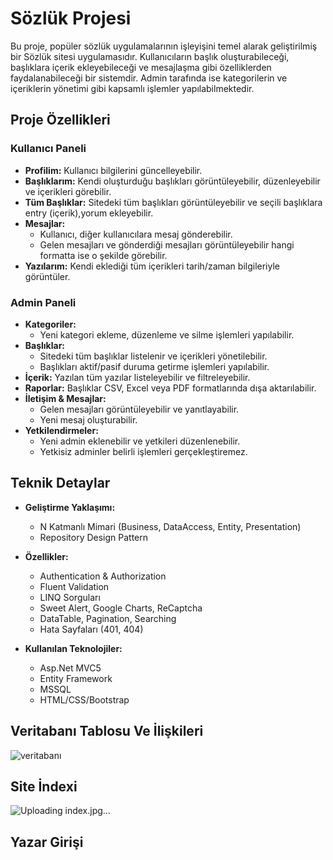 # Sözlük Projesi

Bu proje, popüler sözlük uygulamalarının işleyişini temel alarak geliştirilmiş bir Sözlük sitesi uygulamasıdır. Kullanıcıların başlık oluşturabileceği, başlıklara içerik ekleyebileceği ve mesajlaşma gibi özelliklerden faydalanabileceği bir sistemdir. Admin tarafında ise kategorilerin ve içeriklerin yönetimi gibi kapsamlı işlemler yapılabilmektedir.

## Proje Özellikleri

### Kullanıcı Paneli
- **Profilim:** Kullanıcı bilgilerini güncelleyebilir.
- **Başlıklarım:** Kendi oluşturduğu başlıkları görüntüleyebilir, düzenleyebilir ve içerikleri görebilir.
- **Tüm Başlıklar:** Sitedeki tüm başlıkları görüntüleyebilir ve seçili başlıklara entry (içerik),yorum ekleyebilir.
- **Mesajlar:** 
  - Kullanıcı, diğer kullanıcılara mesaj gönderebilir.
  - Gelen mesajları ve gönderdiği mesajları görüntüleyebilir hangi formatta ise o şekilde görebilir.
- **Yazılarım:** Kendi eklediği tüm içerikleri tarih/zaman bilgileriyle görüntüler.

### Admin Paneli
- **Kategoriler:** 
  - Yeni kategori ekleme, düzenleme ve silme işlemleri yapılabilir.
- **Başlıklar:** 
  - Sitedeki tüm başlıklar listelenir ve içerikleri yönetilebilir.
  - Başlıkları aktif/pasif duruma getirme işlemleri yapılabilir.
- **İçerik:** Yazılan tüm yazılar listeleyebilir ve filtreleyebilir.
- **Raporlar:** Başlıklar CSV, Excel veya PDF formatlarında dışa aktarılabilir.
- **İletişim & Mesajlar:** 
  - Gelen mesajları görüntüleyebilir ve yanıtlayabilir.
  - Yeni mesaj oluşturabilir.
- **Yetkilendirmeler:**
  - Yeni admin eklenebilir ve yetkileri düzenlenebilir.
  - Yetkisiz adminler belirli işlemleri gerçekleştiremez.

## Teknik Detaylar
- **Geliştirme Yaklaşımı:**
  - N Katmanlı Mimari (Business, DataAccess, Entity, Presentation)
  - Repository Design Pattern
- **Özellikler:**
  - Authentication & Authorization
  - Fluent Validation
  - LINQ Sorguları
  - Sweet Alert, Google Charts, ReCaptcha
  - DataTable, Pagination, Searching
  - Hata Sayfaları (401, 404)

- **Kullanılan Teknolojiler:**
  - Asp.Net MVC5
  - Entity Framework
  - MSSQL
  - HTML/CSS/Bootstrap


## Veritabanı Tablosu Ve İlişkileri
![veritabanı](https://github.com/user-attachments/assets/54ec2353-7106-417b-95cf-f8c82f2e6995)

## Site İndexi
![Uploading index.jpg…]()


## Yazar Girişi
